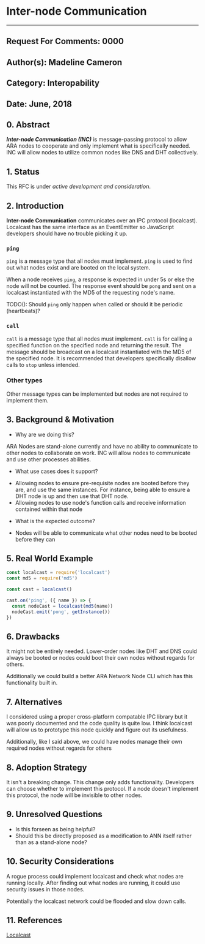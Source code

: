 Inter-node Communication
==============

---
Request For Comments: 0000
---
Author(s): Madeline Cameron
---
Category: Interopability
---
Date: June, 2018
---

## 0. Abstract

_**Inter-node Communication (INC)**_ is message-passing protocol to allow ARA nodes to cooperate and only implement what is specifically needed. INC will allow nodes to utilize common nodes like DNS and DHT collectively.

## 1. Status

This RFC is under _active development and consideration_.

## 2. Introduction

**Inter-node Communication** communicates over an IPC protocol (localcast). Localcast has the same interface as an EventEmitter so JavaScript developers should have no trouble picking it up.

### `ping`

`ping` is a message type that all nodes must implement. `ping` is used to find out what nodes exist and are booted on the local system.

When a node receives `ping`, a response is expected in under 5s or else the node will not be counted. The response event should be `pong` and sent on a localcast instantiated with the MD5 of the requesting node's name.

TODO(): Should `ping` only happen when called or should it be periodic (heartbeats)?

### `call`

`call` is a message type that all nodes must implement. `call` is for calling a specified function on the specified node and returning the result. The message should be broadcast on a localcast instantiated with the MD5 of the specified node. It is recommended that developers specifically disallow calls to `stop` unless intended.

### Other types

Other message types can be implemented but nodes are not required to implement them.

## 3. Background & Motivation

* Why are we doing this?

ARA Nodes are stand-alone currently and have no ability to communicate to other nodes to collaborate on work. INC will allow nodes to communicate and use other processes abilities.

* What use cases does it support?

- Allowing nodes to ensure pre-requisite nodes are booted before they are, and use the same instances. For instance, being able to ensure a DHT node is up and then use that DHT node.
- Allowing nodes to use node's function calls and receive information contained within that node

* What is the expected outcome?

- Nodes will be able to communicate what other nodes need to be booted before they can

## 5. Real World Example

```javascript
const localcast = require('localcast')
const md5 = require('md5')

const cast = localcast()

cast.on('ping', ({ name }) => {
  const nodeCast = localcast(md5(name))
  nodeCast.emit('pong', getInstance())
})

```

## 6. Drawbacks

It might not be entirely needed. Lower-order nodes like DHT and DNS could always be booted or nodes could boot their own nodes without regards for others.

Additionally we could build a better ARA Network Node CLI which has this functionality built in.

## 7. Alternatives

I considered using a proper cross-platform compatable IPC library but it was poorly documented and the code quality is quite low. I think localcast will allow us to prototype this node quickly and figure out its usefulness.

Additionally, like I said above, we could have nodes manage their own required nodes without regards for others

## 8. Adoption Strategy

It isn't a breaking change. This change only adds functionality. Developers can choose whether to implement this protocol. If a node doesn't implement this protocol, the node will be invisible to other nodes.

## 9. Unresolved Questions

  - Is this forseen as being helpful?
  - Should this be directly proposed as a modification to ANN itself rather than as a stand-alone node?

## 10. Security Considerations

A rogue process could implement localcast and check what nodes are running locally. After finding out what nodes are running, it could use security issues in those nodes.

Potentially the localcast network could be flooded and slow down calls.

## 11. References

[Localcast](https://github.com/mafintosh/localcast)
